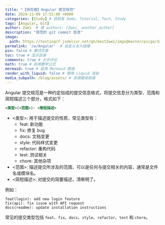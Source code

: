```yaml
---
title: "【待完善】Angular 提交规范"
date: 2024-11-09 17:51:00 +0800
categories: [Study] # 目前有 Demo, Tutorial, Tech, Study
tags: [Angular, Git]
author: Zwei  # 或 authors: [Zwei, another_author]
description: "规范的 git commit 信息"
image:
  path: https://testingcf.jsdelivr.net/gh/bestZwei/imgs@master/picgo/3a9282f87f892c286c9a9ccebe9c95dd_1679484529_216.png
permalink: '/w/Angular'  # 自定义永久链接
pin: false # 置顶文章
toc: true # 显示目录
comments: true # 允许评论
math: true # 启用数学公式
mermaid: true # 启用 Mermaid 图表
render_with_liquid: false # 禁用 Liquid 渲染
media_subpath: /blog/assets/ # 资源路径前缀
---
```


Angular 提交规范是一种约定俗成的提交信息格式，将提交信息分为类型、范围和简短描述三个部分，格式如下：

```xml
<类型>(<范围>): <简短描述>
```

- <类型>: 用于描述提交的性质，常见类型有：
  - feat: 新功能
  - fix: 修复 bug
  - docs: 文档变更
  - style: 代码样式变更
  - refactor: 重构代码
  - test: 测试相关
  - chore: 其他杂项
- <范围>: 描述提交所涉及的范围，可以是任何与提交相关的内容，通常是文件名或模块名。
- <简短描述>: 对提交的简要描述，清晰明了。

例如：

```plaintext
feat(login): add new login feature
fix(api): fix issue with API request
docs(readme): update installation instructions
```

常见的提交类型包括 `feat`、`fix`、`docs`、`style`、`refactor`、`test` 和 `chore`。

